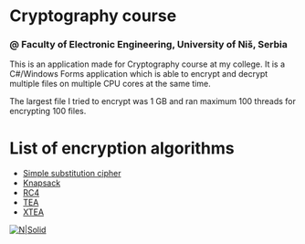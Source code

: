 # Cryptography course 

### @ Faculty of Electronic Engineering, University of Niš, Serbia

This is an application made for Cryptography course at my college. It is a C#/Windows Forms application which is able to encrypt and decrypt multiple files on multiple CPU cores at the same time. 

The largest file I tried to encrypt was 1 GB and ran maximum 100 threads for encrypting 100 files.

# List of encryption algorithms

- [Simple substitution cipher](https://github.com/nemanjapetrovic/cryptography-course-elfak/blob/master/CryptographyProject/CryptographyProject/EncryptionAlgorithms/SimpleSubstituionCipher.cs)
- [Knapsack](https://github.com/nemanjapetrovic/cryptography-course-elfak/blob/master/CryptographyProject/CryptographyProject/EncryptionAlgorithms/Knapsack.cs)
- [RC4](https://github.com/nemanjapetrovic/cryptography-course-elfak/blob/master/CryptographyProject/CryptographyProject/EncryptionAlgorithms/RC4.cs)
- [TEA](https://github.com/nemanjapetrovic/cryptography-course-elfak/blob/master/CryptographyProject/CryptographyProject/EncryptionAlgorithms/TEA.cs)
- [XTEA](https://github.com/nemanjapetrovic/cryptography-course-elfak/blob/master/CryptographyProject/CryptographyProject/EncryptionAlgorithms/XTEA.cs)



[![N|Solid](http://www.blogworld.com/wp-content/uploads/2009/04/linkedin-logo.jpg)](https://rs.linkedin.com/in/nemanjapetrovic1994)
